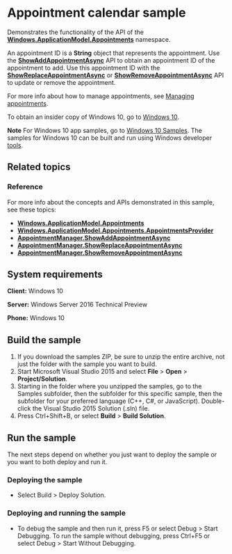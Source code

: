 <!---
  category: ContactsAndCalendar 
  samplefwlink: http://go.microsoft.com/fwlink/p/?LinkId=620488&clcid=0x409
--->

# Appointment calendar sample

Demonstrates the functionality of the API of the [**Windows.ApplicationModel.Appointments**](http://msdn.microsoft.com/library/windows/apps/dn263359) namespace. 

An appointment ID is a **String** object that represents the appointment. Use the [**ShowAddAppointmentAsync**](http://msdn.microsoft.com/library/windows/apps/dn297256) API to obtain an appointment ID of the appointment to add. Use this appointment ID with the [**ShowReplaceAppointmentAsync**](http://msdn.microsoft.com/library/windows/apps/dn297283) or [**ShowRemoveAppointmentAsync**](http://msdn.microsoft.com/library/windows/apps/dn297269) API to update or remove the appointment. 

For more info about how to manage appointments, see [Managing appointments](https://msdn.microsoft.com/library/windows/apps/mt269389).

To obtain an insider copy of Windows 10, go to [Windows 10](http://insider.windows.com). 

**Note**  For Windows 10 app samples, go to  [Windows 10 Samples](https://github.com/Microsoft/Windows-universal-samples). The samples for Windows 10 can be built and run using Windows developer [tools](https://developer.windows.com).

## Related topics

### Reference
For more info about the concepts and APIs demonstrated in this sample, see these topics:

- [**Windows.ApplicationModel.Appointments**](http://msdn.microsoft.com/library/windows/apps/dn263359)
- [**Windows.ApplicationModel.Appointments.AppointmentsProvider**](http://msdn.microsoft.com/library/windows/apps/dn297284)
- [**AppointmentManager.ShowAddAppointmentAsync**](http://msdn.microsoft.com/library/windows/apps/dn297256)
- [**AppointmentManager.ShowReplaceAppointmentAsync**](http://msdn.microsoft.com/library/windows/apps/dn297283)
- [**AppointmentManager.ShowRemoveAppointmentAsync**](http://msdn.microsoft.com/library/windows/apps/dn297269)

## System requirements

**Client:** Windows 10

**Server:** Windows Server 2016 Technical Preview

**Phone:** Windows 10

## Build the sample

1. If you download the samples ZIP, be sure to unzip the entire archive, not just the folder with the sample you want to build. 
2. Start Microsoft Visual Studio 2015 and select **File** \> **Open** \> **Project/Solution**.
3. Starting in the folder where you unzipped the samples, go to the Samples subfolder, then the subfolder for this specific sample, then the subfolder for your preferred language (C++, C#, or JavaScript). Double-click the Visual Studio 2015 Solution (.sln) file.
4. Press Ctrl+Shift+B, or select **Build** \> **Build Solution**.

## Run the sample

The next steps depend on whether you just want to deploy the sample or you want to both deploy and run it.

### Deploying the sample

- Select Build > Deploy Solution. 

### Deploying and running the sample

- To debug the sample and then run it, press F5 or select Debug >  Start Debugging. To run the sample without debugging, press Ctrl+F5 or select Debug > Start Without Debugging. 
